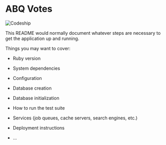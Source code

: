 # ABQ Votes

![Codeship](https://www.codeship.io/projects/8e58eb60-d28b-0131-3eb6-7653b9bc7be9/status)

This README would normally document whatever steps are necessary to get the
application up and running.

Things you may want to cover:

* Ruby version

* System dependencies

* Configuration

* Database creation

* Database initialization

* How to run the test suite

* Services (job queues, cache servers, search engines, etc.)

* Deployment instructions

* ...
